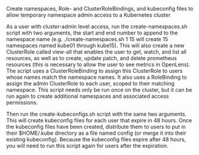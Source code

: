Create namespaces, Role- and ClusterRoleBindings, and kubeconfig files to allow temporary namespace admin access to a Kubernetes cluster

As a user with cluster-admin level access, run the create-namespaces.sh script with two arguments, the start and end number to append to the namespace name (e.g. ./create-namespaces.sh 1 15 will create 15 namespaces named kube01 through kube15). This will also create a new ClusterRole called view-all that enables the user to get, watch, and list all resources, as well as to create, update patch, and delete prometheus resources (this is necessary to allow the user to see metrics in OpenLens). The script uses a ClusterRoleBinding to assign this ClusterRole to users whose names match the namespace names. It also uses a RoleBinding to assign the admin ClusterRole to each user, scoped to their matching namespace. This script needs only be run once on the cluster, but it can be run again to create additional namespaces and associated access permissions.

Then run the create-kubeconfigs.sh script with the same two arguments. This will create kubeconfig files for each user that expire in 48 hours. Once the kubeconfig files have been created, distribute them to users to put in their $HOME/.kube directory as a file named config (or merge it into their existing kubeconfig). Because the kubeconfig files expire after 48 hours, you will need to run this script again for users after the expiration.
